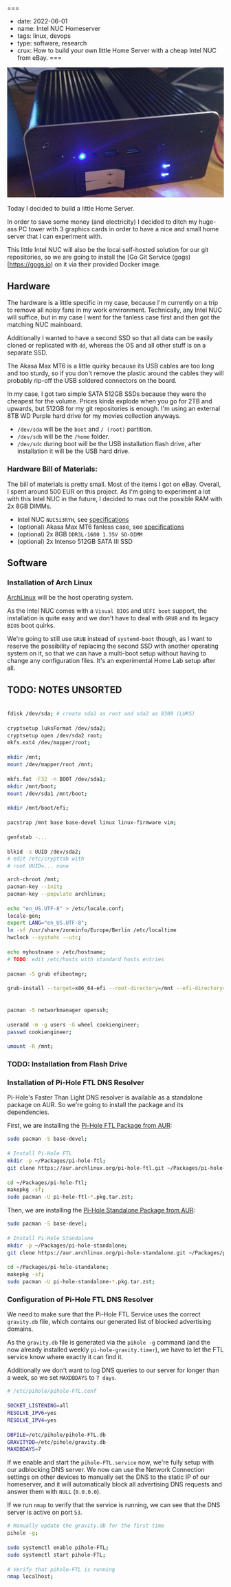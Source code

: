 ===
- date: 2022-06-01
- name: Intel NUC Homeserver
- tags: linux, devops
- type: software, research
- crux: How to build your own little Home Server with a cheap Intel NUC from eBay.
===


![Fanless Intel NUC](./intel-nuc-homeserver/fanless-intel-nuc.jpg)

Today I decided to build a little Home Server.

In order to save some money (and electricity) I decided to ditch my huge-ass PC tower
with 3 graphics cards in order to have a nice and small home server that I can experiment
with.

This little Intel NUC will also be the local self-hosted solution for our git repositories,
so we are going to install the [Go Git Service (gogs)[https://gogs.io) on it via their
provided Docker image.


## Hardware

The hardware is a little specific in my case, because I'm currently on a trip to remove
all noisy fans in my work environment. Technically, any Intel NUC will suffice, but in
my case I went for the fanless case first and then got the matching NUC mainboard.

Additionally I wanted to have a second SSD so that all data can be easily cloned or
replicated with `dd`, whereas the OS and all other stuff is on a separate SSD.

The Akasa Max MT6 is a little quirky because its USB cables are too long and too sturdy,
so if you don't remove the plastic around the cables they will probably rip-off the USB
soldered connectors on the board.

In my case, I got two simple SATA 512GB SSDs because they were the cheapest for the volume.
Prices kinda explode when you go for 2TB and upwards, but 512GB for my git repositories is
enough. I'm using an external 8TB WD Purple hard drive for my movies collection anyways.

- `/dev/sda` will be the `boot` and `/ (root)` partition.
- `/dev/sdb` will be the `/home` folder.
- `/dev/sdc` during boot will be the USB installation flash drive, after installation it will be the USB hard drive.


### Hardware Bill of Materials:

The bill of materials is pretty small. Most of the items I got on eBay. Overall, I spent
around 500 EUR on this project. As I'm going to experiment a lot with this Intel NUC in
the future, I decided to max out the possible RAM with 2x 8GB DIMMs.

- Intel NUC `NUC5i3RYH`, see [specifications](https://ark.intel.com/content/www/us/en/ark/products/83257/intel-nuc-kit-nuc5i3ryh.html)
- (optional) Akasa Max MT6 fanless case, see [specifications](https://www.akasa.com.tw/update.php?tpl=product/product.detail.tpl&no=181&model=A-NUC29-A1B)
- (optional) 2x 8GB `DDR3L-1600 1.35V SO-DIMM`
- (optional) 2x Intenso 512GB SATA III SSD


## Software

### Installation of Arch Linux

[ArchLinux](https://archlinux.org/) will be the host operating system.

As the Intel NUC comes with a `Visual BIOS` and `UEFI boot` support, the installation
is quite easy and we don't have to deal with `GRUB` and its legacy `BIOS` boot quirks.

We're going to still use `GRUB` instead of `systemd-boot` though, as I want to reserve
the possibility of replacing the second SSD with another operating system on it, so that
we can have a multi-boot setup without having to change any configuration files. It's
an experimental Home Lab setup after all.



## TODO: NOTES UNSORTED

```bash

fdisk /dev/sda; # create sda1 as root and sda2 as 8309 (LUKS)

cryptsetup luksFormat /dev/sda2;
cryptsetup open /dev/sda2 root;
mkfs.ext4 /dev/mapper/root;

mkdir /mnt;
mount /dev/mapper/root /mnt;

mkfs.fat -F32 -n BOOT /dev/sda1;
mkdir /mnt/boot;
mount /dev/sda1 /mnt/boot;

mkdir /mnt/boot/efi;

pacstrap /mnt base base-devel linux linux-firmware vim;

genfstab -...

blkid -s UUID /dev/sda2;
# edit /etc/crypttab with
# root UUID=... none
```

```bash
arch-chroot /mnt;
pacman-key --init;
pacman-key --populate archlinux;

echo "en_US.UTF-8" > /etc/locale.conf;
locale-gen;
export LANG="en_US.UTF-8";
ln -sf /usr/share/zoneinfo/Europe/Berlin /etc/localtime
hwclock --systohc --utc;

echo myhostname > /etc/hostname;
# TODO: edit /etc/hosts with standard hosts entries

pacman -S grub efibootmgr;

grub-install --target=x86_64-efi --root-directory=/mnt --efi-directory=/mnt/boot/EFI /dev/sda;


pacman -S networkmanager openssh;

useradd -m -g users -G wheel cookiengineer;
passwd cookiengineer;

umount -R /mnt;

```


### TODO: Installation from Flash Drive





### Installation of Pi-Hole FTL DNS Resolver

Pi-Hole's Faster Than Light DNS resolver is available as a standalone package
on AUR. So we're going to install the package and its dependencies.

First, we are installing the [Pi-Hole FTL Package from AUR](https://aur.archlinux.org/packages/pi-hole-ftl):

```bash
sudo pacman -S base-devel;

# Install Pi-Hole FTL
mkdir -p ~/Packages/pi-hole-ftl;
git clone https://aur.archlinux.org/pi-hole-ftl.git ~/Packages/pi-hole-ftl;

cd ~/Packages/pi-hole-ftl;
makepkg -sf;
sudo pacman -U pi-hole-ftl-*.pkg.tar.zst;
```

Then, we are installing the [Pi-Hole Standalone Package from AUR](https://aur.archlinux.org/pi-hole-standalone):

```bash
sudo pacman -S base-devel;

# Install Pi-Hole Standalone
mkdir -p ~/Packages/pi-hole-standalone;
git clone https://aur.archlinux.org/pi-hole-standalone.git ~/Packages/pi-hole-standalone;

cd ~/Packages/pi-hole-standalone;
makepkg -sf;
sudo pacman -U pi-hole-standalone-*.pkg.tar.zst;
```

### Configuration of Pi-Hole FTL DNS Resolver

We need to make sure that the Pi-Hole FTL Service uses the correct `gravity.db`
file, which contains our generated list of blocked advertising domains.

As the `gravity.db` file is generated via the `pihole -g` command (and the now
already installed weekly `pi-hole-gravity.timer`), we have to let the FTL
service know where exactly it can find it.

Additionally we don't want to log DNS queries to our server for longer than
a week, so we set `MAXDBDAYS` to `7 days`.

```bash
# /etc/pihole/pihole-FTL.conf

SOCKET_LISTENING=all
RESOLVE_IPV6=yes
RESOLVE_IPV4=yes

DBFILE=/etc/pihole/pihole-FTL.db
GRAVITYDB=/etc/pihole/gravity.db
MAXDBDAYS=7
```

If we enable and start the `pihole-FTL.service` now, we're fully setup with
our adblocking DNS server. We now can use the Network Connection settings
on other devices to manually set the DNS to the static IP of our homeserver,
and it will automatically block all advertising DNS requests and answer them
with `NULL` (`0.0.0.0`).

If we run `nmap` to verify that the service is running, we can see that the
DNS server is active on port `53`.

```bash
# Manually update the gravity.db for the first time
pihole -g;

sudo systemctl enable pihole-FTL;
sudo systemctl start pihole-FTL;

# Verify that pihole-FTL is running
nmap localhost;
```

